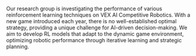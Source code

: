 Our research group is investigating the performance of various reinforcement learning techniques on VEX AI Competitive Robotics. With a new game introduced each year, there is no well-established optimal strategy, providing a unique challenge for AI-driven decision-making. We aim to develop RL models that adapt to the dynamic game environment, optimizing robotic performance through iterative learning and strategic planning.
